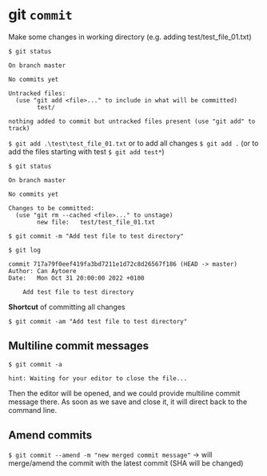 # git ```commit```

Make some changes in working directory (e.g. adding test/test_file_01.txt)

```$ git status```

```
On branch master

No commits yet

Untracked files:
  (use "git add <file>..." to include in what will be committed)
        test/

nothing added to commit but untracked files present (use "git add" to track)
```

```$ git add .\test\test_file_01.txt``` or to add all changes ```$ git add .``` (or to add the files starting with test ```$ git add test*```)

```$ git status```

```
On branch master

No commits yet

Changes to be committed:
  (use "git rm --cached <file>..." to unstage)
        new file:   test/test_file_01.txt
```

```$ git commit -m "Add test file to test directory"```

```$ git log```

```
commit 717a79f0eef419fa3bd7211e1d72c8d26567f186 (HEAD -> master)
Author: Can Aytoere
Date:   Mon Oct 31 20:00:00 2022 +0100

    Add test file to test directory
```

**Shortcut** of committing all changes

```$ git commit -am "Add test file to test directory"``` 

## Multiline commit messages

```$ git commit -a``` 

```hint: Waiting for your editor to close the file...```

Then the editor will be opened, and we could provide multiline commit message there. As soon as we save and close it, it will direct back to the command line.

## Amend commits

```$ git commit --amend -m "new merged commit message"``` -> will merge/amend the commit with the latest commit (SHA will be changed)
